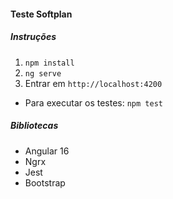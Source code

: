 #### Teste Softplan
##### Instruções
1. `npm install`
2. `ng serve`
3. Entrar em `http://localhost:4200`
- Para executar os testes: `npm test`

##### Bibliotecas
- Angular 16
- Ngrx
- Jest
- Bootstrap
